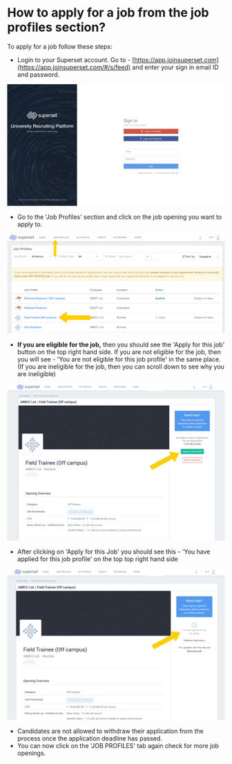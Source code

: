 # How to apply for a job from the job profiles section?

To apply for a job follow these steps:

* Login to your Superset account. Go to - [https://app.joinsuperset.com](https://app.joinsuperset.com/#/s/feed) and enter your sign in email ID and password.

![](<../../.gitbook/assets/image (159).png>)

* Go to the 'Job Profiles' section and click on the job opening you want to apply to.

![](<../../.gitbook/assets/image (209).png>)

* **If you are eligible for the job,** then you should see the 'Apply for this job' button on the top right hand side. If you are not eligible for the job, then you will see - 'You are not eligible for this job profile' in the same place. (If you are ineligible for the job, then you can scroll down to see why you are ineligible)

![](<../../.gitbook/assets/image (178).png>)

* After clicking on 'Apply for this Job' you should see this - 'You have applied for this job profile' on the top top right hand side

![](<../../.gitbook/assets/image (213).png>)

* Candidates are not allowed to withdraw their application from the process once the application deadline has passed.&#x20;
* You can now click on the 'JOB PROFILES' tab again check for more job openings.

